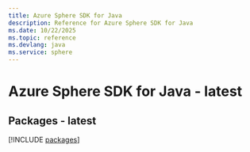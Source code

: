 ```yaml
---
title: Azure Sphere SDK for Java
description: Reference for Azure Sphere SDK for Java
ms.date: 10/22/2025
ms.topic: reference
ms.devlang: java
ms.service: sphere
---
```

# Azure Sphere SDK for Java - latest
## Packages - latest
[!INCLUDE [packages](sphere-index.md)]